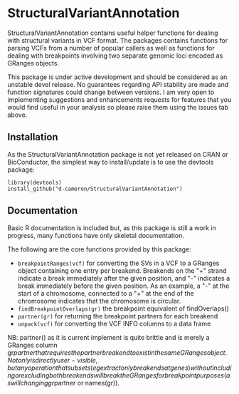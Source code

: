 # StructuralVariantAnnotation

StructuralVariantAnnotation contains useful helper
functions for dealing with structural variants in VCF format.
The packages contains functions for parsing VCFs from a number
of popular callers as well as functions for dealing with 
breakpoints involving two separate genomic loci encoded as
GRanges objects.

This package is under active development and should be considered as an unstable devel release.
No guarantees regarding API stability are made and function signatures could change between versions.
I am very open to implementing suggestions and enhancements requests for features that you would
find useful in your analysis so please raise them using the issues tab above.

## Installation

As the StructuralVariantAnnotation package is not yet released on CRAN or BioConductor, the simplest way to install/update is to use the devtools package:

```
library(devtools)
install_github("d-cameron/StructuralVariantAnnotation")
```

## Documentation

Basic R documentation is included but, as this package is still a work in progress, many functions have only skeletal documentation.

The following are the core functions provided by this package:

- `breakpointRanges(vcf)` for converting the SVs in a VCF to a GRanges object containing one entry per breakend. Breakends on the "+" strand indicate a break immediately after the given position, and "-" indicates a break immediately before the given position. As an example, a "-" at the start of a chromosome, connected to a "+" at the end of the chromosome indicates that the chromosome is circular.
- `findBreakpointOverlaps(gr)` the breakpoint equivalent of findOverlaps()
- `partner(gr)` for returning the breakpoint partners for each breakend
- `unpack(vcf)` for converting the VCF INFO columns to a data frame

NB: partner() as it is current implement is quite brittle and is merely a GRanges column gr$partner that requires the partner breakend to exist in the same GRanges object. Not only is directly user-visible, but any operation that subsets (eg extract only breakends at genes) without including or excluding both breakends will break the GRanges for breakpoint purposes (as will changing gr$partner or names(gr)).



